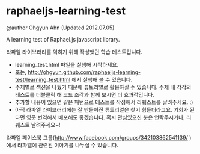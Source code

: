 raphaeljs-learning-test
=======================

@author Ohgyun Ahn (Updated 2012.07.05)  

A learning test of Raphael.js javascript library.  

라파엘 라이브러리를 익히기 위해 작성했던 학습 테스트입니다.  
* learning_test.html 파일을 실행해 시작하세요.
* 또는, http://ohgyun.github.com/raphaeljs-learning-test/learning_test.html 에서 실행해 볼 수 있습니다.
* 주제별로 섹션을 나눴기 때문에 튜토리얼로 활용하실 수 있습니다.
주제 내 각각의 테스트를 더블클릭 해 코드 조각과 함께 보시면 더 효과적입니다.
* 추가할 내용이 있으면 같은 패턴으로 테스트를 작성해서 리퀘스트를 날려주세요. :)
* 아직 라파엘 라이브러리에는 잘 만들어진 튜토리얼은 찾기 힘들더라고요.
기회가 된다면 영문 번역해서 배포해도 좋겠습니다.
혹시 관심있으신 분은 연락주시거나, 리퀘스트 날려주세요~!  


라파엘 페이스북 그룹(http://www.facebook.com/groups/342103862541139/ )에서 라파엘에 관련된 이야기를 나누실 수 있습니다.